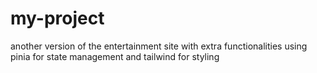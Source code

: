 # my-project
 another version of the entertainment site with extra functionalities using pinia for state management and tailwind for styling
